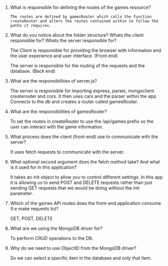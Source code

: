 1. What is responsible for defining the routes of the games resource?

       The routes are defined by gamesRouter which calls the function createRouter and alters the routes contained within to follow the paths it requires.

2. What do you notice about the folder structure? Whats the client responsible for? Whats the server responsible for?

	The Client is responsible for providing the browser with information and the user experience and user interface. (Front end)

	The server is responsible for the routing of the requests and the database. (Back end)


3. What are the responsibilities of server.js?

	The server is responsible for importing express, parser, mongoclient createrouter and cors. It then uses cars and the parser within the app. Connects to the db and creates a router called gamesRouter.

  
4. What are the responsibilities of gamesRouter?
	
    To set the routes in createRouter to use the /api/games prefix so the user can interact with the game information.  

5. What process does the client (front-end) use to communicate with the server?

	 It uses fetch requests to communicate with the server.

6. What optional second argument does the fetch method take? And what is it used for in this application? 

	It takes an init object to allow you to control different settings. In this app it is allowing us to send POST and DELETE requests rather than just sending GET requests that we would be doing without the init parameter.

7. Which of the games API routes does the front-end application consume (I.e make requests to)?

	GET, POST, DELETE

8. What are we using the MongoDB driver for?

	To perform CRUD operations to the DB.

9. Why do we need to use ObjectID from the MongoDB driver?

	So we can select a specific item in the database and only that item.
